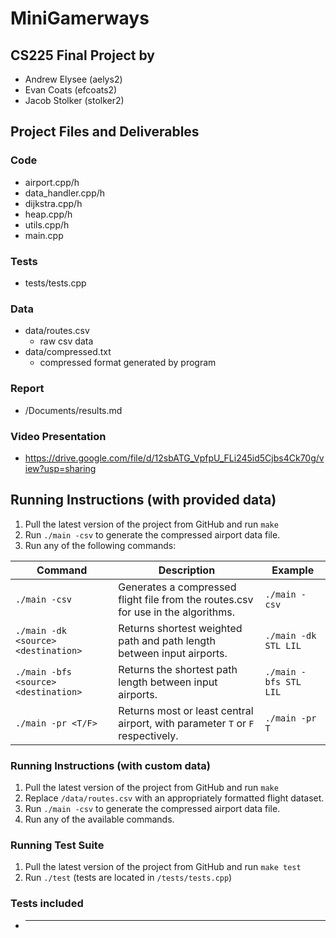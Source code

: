 # MiniGamerways
## CS225 Final Project by
- Andrew Elysee (aelys2)
- Evan Coats (efcoats2)
- Jacob Stolker (stolker2)
## Project Files and Deliverables

### Code
- airport.cpp/h
- data_handler.cpp/h
- dijkstra.cpp/h
- heap.cpp/h
- utils.cpp/h
- main.cpp

### Tests
- tests/tests.cpp
### Data
- data/routes.csv
    - raw csv data
- data/compressed.txt
    - compressed format generated by program

### Report
- /Documents/results.md
### Video Presentation
- https://drive.google.com/file/d/12sbATG_VpfpU_FLi245id5Cjbs4Ck70g/view?usp=sharing


## Running Instructions (with provided data)

1. Pull the latest version of the project from GitHub and run `make` 
2. Run `./main -csv` to generate the compressed airport data file.
3. Run any of the following commands:

| Command                              | Description                                                                              | Example               |
| ------------------------------------ | ---------------------------------------------------------------------------------------- | --------------------- |
| `./main -csv`                        | Generates a compressed flight file from the routes.csv for use in the algorithms.        | `./main -csv`         |
| `./main -dk <source> <destination>`  | Returns shortest weighted path and path length between input airports.                   | `./main -dk STL LIL`  |
| `./main -bfs <source> <destination>` | Returns the shortest path length between input airports.                                 | `./main -bfs STL LIL` |
| `./main -pr <T/F>`                   | Returns most or least central airport, with parameter `T` or `F` respectively.           | `./main -pr T`        |
### Running Instructions (with custom data)
1. Pull the latest version of the project from GitHub and run `make` 
2. Replace `/data/routes.csv` with an appropriately formatted flight dataset.
3. Run `./main -csv` to generate the compressed airport data file.
4. Run any of the available commands.

### Running Test Suite
1. Pull the latest version of the project from GitHub and run `make test` 
2. Run `./test` (tests are located in `/tests/tests.cpp`)

### Tests included
- *************
